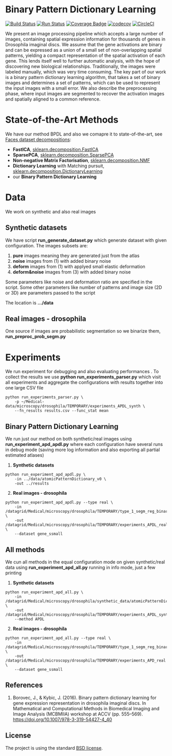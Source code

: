 # Binary Pattern Dictionary Learning

[![Build Status](https://travis-ci.com/Borda/pyBPDL.svg?token=HksCAm7DV2pJNEbsGJH2&branch=master)](https://travis-ci.com/Borda/pyBPDL)
[![Run Status](https://api.shippable.com/projects/5937c15c3e246207003bc61b/badge?branch=master)](https://app.shippable.com/github/Borda/pyBPDL)
[![Coverage Badge](https://api.shippable.com/projects/5937c15c3e246207003bc61b/coverageBadge?branch=master)](https://app.shippable.com/github/Borda/pyBPDL)
[![codecov](https://codecov.io/gh/Borda/pyBPDL/branch/master/graph/badge.svg?token=Bgklw7uaB0)](https://codecov.io/gh/Borda/pyBPDL)
[![CircleCI](https://circleci.com/gh/Borda/pyBPDL.svg?style=svg&circle-token=0b3f34bedf54747d32becd2f13cd0da71fef7548)](https://circleci.com/gh/Borda/pyBPDL)

We present an image processing pipeline which accepts a large number of images, containing spatial expression information for thousands of genes in Drosophila imaginal discs. We assume that the gene activations are binary and can be expressed as a union of a small set of non-overlapping spatial patterns, yielding a compact representation of the spatial activation of each gene. This lends itself well to further automatic analysis, with the hope of discovering new biological relationships. Traditionally, the images were labeled manually, which was very time consuming. The key part of our work is a binary pattern dictionary learning algorithm, that takes a set of binary images and determines a set of patterns, which can be used to represent the input images with a small error. We also describe the preprocessing phase, where input images are segmented to recover the activation images and spatially aligned to a common reference. 


# State-of-the-Art Methods

We have our method BPDL and also we comapre it to state-of-the-art, see [Faces dataset decompositions](http://scikit-learn.org/stable/auto_examples/decomposition/plot_faces_decomposition.html#example-decomposition-plot-faces-decomposition-py):
 
 * **FastICA**, [sklearn.decomposition.FastICA](http://scikit-learn.org/stable/modules/generated/sklearn.decomposition.FastICA.html)
 * **SparsePCA**, [sklearn.decomposition.SparsePCA](http://scikit-learn.org/stable/modules/generated/sklearn.decomposition.SparsePCA.html)
 * **Non-negative Matrix Factorisation**, [sklearn.decomposition.NMF](http://scikit-learn.org/stable/modules/generated/sklearn.decomposition.NMF.html)
 * **Dictionary Learning** with Matching pursuit, [sklearn.decomposition.DictionaryLearning](http://scikit-learn.org/stable/modules/generated/sklearn.decomposition.DictionaryLearning.html)
 * our **Binary Pattern Dictionary Learning**

# Data

We work on synthetic and also real images

## Synthetic datasets
 
 We have script **run_generate_dataset.py** which generate dataset with given configuration. The images subsets are:
  
  1. **pure** images meaning they are generated just from the atlas
  2. **noise** images from (1) with added binary noise
  3. **deform** images from (1) with applyed small elastic deformation
  4. **deform&noise** images from (3) with added binary noise
  
  Some parameters like noise and deformation ratio are specified in the script.
  Some other parameters like number of patterns and image size (2D or 3D) are parameters passed to the script
  
  The location is **.../data**
 
## Real images - drosophila

 One source if images are probabilistic segmentation so we binarize them, 
 **run_preproc_prob_segm.py**

# Experiments

We run experiment for debugging and also evaluating performances .
To collect the results we use **python run_experiments_parser.py** which visit all experiments and aggregate the configurations with results together into one large CSV file

```
python run_experiments_parser.py \
    -p ~/Medical-data/microscopy/drosophila/TEMPORARY/experiments_APDL_synth \
    --fn_results results.csv --func_stat mean
```

## Binary Pattern Dictionary Learning

 We run just our method on both synthetic/real images using **run_experiment_apd_apdl.py** where each configuration have several runs in debug mode 
 (saving more log information and also exporting all partial estimated atlases)
 
 1. **Synthetic datasets**
```
python run_experiment_apd_apdl.py \
    -in ../data/atomicPatternDictionary_v0 \
    -out ../results
```
 2. **Real images - drosophila**
```
python run_experiment_apd_apdl.py --type real \
    -in /datagrid/Medical/microscopy/drosophila/TEMPORARY/type_1_segm_reg_binary \
    -out /datagrid/Medical/microscopy/drosophila/TEMPORARY/experiments_APDL_real \
    --dataset gene_ssmall
```

## All methods

 We cun all methods in the equal configuration mode on given synthetic/real data using **run_experiment_apd_all.py** running in info mode, just a few printing
 
 1. **Synthetic datasets**
```
python run_experiment_apd_all.py \
    -in /datagrid/Medical/microscopy/drosophila/synthetic_data/atomicPatternDictionary_v1 \
    -out /datagrid/Medical/microscopy/drosophila/TEMPORARY/experiments_APDL_synth2
    --method APDL
```
 2. **Real images - drosophila**
```
python run_experiment_apd_all.py --type real \
    -in /datagrid/Medical/microscopy/drosophila/TEMPORARY/type_1_segm_reg_binary \
    -out /datagrid/Medical/microscopy/drosophila/TEMPORARY/experiments_APD_real \
    --dataset gene_ssmall
```

## References

1. Borovec, J., & Kybic, J. (2016). Binary pattern dictionary learning for gene expression representation in drosophila imaginal discs. In Mathematical and Computational Methods in Biomedical Imaging and Image Analysis (MCBMIIA) workshop at ACCV (pp. 555–569). https://doi.org/10.1007/978-3-319-54427-4_40


## License

The project is using the standard [BSD license](http://opensource.org/licenses/BSD-2-Clause).